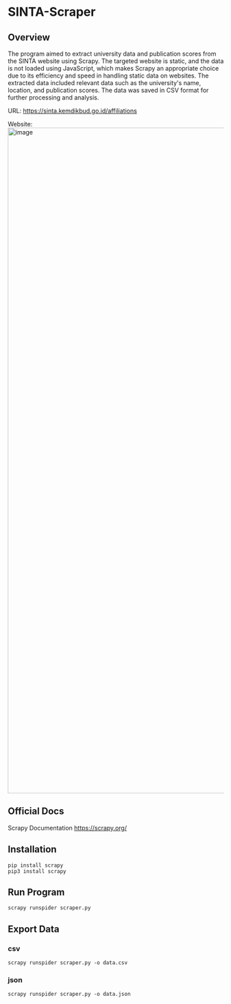 # SINTA-Scraper
 
## Overview
The program aimed to extract university data and publication scores from the SINTA website using Scrapy. The targeted website is static, and the data is not loaded using JavaScript, which makes Scrapy an appropriate choice due to its efficiency and speed in handling static data on websites. The extracted data included relevant data such as the university's name, location, and publication scores. The data was saved in CSV format for further processing and analysis.

URL: https://sinta.kemdikbud.go.id/affiliations

Website:
<img width="1552" alt="image" src="https://user-images.githubusercontent.com/74947224/211182068-56532403-52bc-42df-94d8-30115e7b37ef.png">

## Official Docs
Scrapy Documentation
https://scrapy.org/

## Installation
```
pip install scrapy
pip3 install scrapy
```

## Run Program
    scrapy runspider scraper.py
    
## Export Data
### csv
    scrapy runspider scraper.py -o data.csv

### json
    scrapy runspider scraper.py -o data.json


